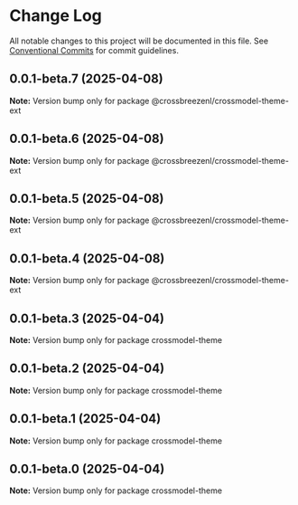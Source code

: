 # Change Log

All notable changes to this project will be documented in this file.
See [Conventional Commits](https://conventionalcommits.org) for commit guidelines.

## 0.0.1-beta.7 (2025-04-08)

**Note:** Version bump only for package @crossbreezenl/crossmodel-theme-ext

## 0.0.1-beta.6 (2025-04-08)

**Note:** Version bump only for package @crossbreezenl/crossmodel-theme-ext

## 0.0.1-beta.5 (2025-04-08)

**Note:** Version bump only for package @crossbreezenl/crossmodel-theme-ext

## 0.0.1-beta.4 (2025-04-08)

**Note:** Version bump only for package @crossbreezenl/crossmodel-theme-ext

## 0.0.1-beta.3 (2025-04-04)

**Note:** Version bump only for package crossmodel-theme

## 0.0.1-beta.2 (2025-04-04)

**Note:** Version bump only for package crossmodel-theme

## 0.0.1-beta.1 (2025-04-04)

**Note:** Version bump only for package crossmodel-theme

## 0.0.1-beta.0 (2025-04-04)

**Note:** Version bump only for package crossmodel-theme
